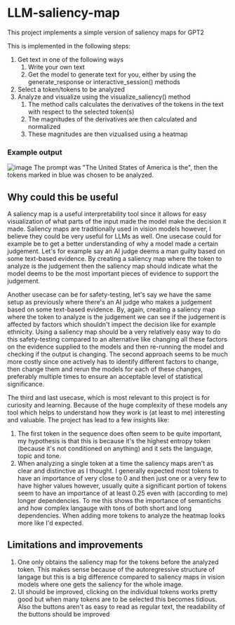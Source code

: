 # LLM-saliency-map

This project implements a simple version of saliency maps for GPT2

This is implemented in the following steps:
1. Get text in one of the following ways
    1. Write your own text
    2. Get the model to generate text for you, either by using the generate_response or interactive_session() methods
2. Select a token/tokens to be analyzed
3. Analyze and visualize using the visualize_saliency() method
    1. The method calls calculates the derivatives of the tokens in the text with respect to the selected token(s)
    2. The magnitudes of the derivatives are then calculated and normalized
    3. These magnitudes are then vizualised using a heatmap


### Example output
![image](https://github.com/user-attachments/assets/883f2089-69d2-4edd-bc92-74145a977d6f)
The prompt was "The United States of America is the", then the tokens marked in blue was chosen to be analyzed.

## Why could this be useful

A saliency map is a useful interpretability tool since it allows for easy visualization of what parts of the input made the model make the decision it made. Saliency maps are traditionally used in vision models however, I believe they could be very useful for LLMs as well. One usecase could for example be to get a better understanding of why a model made a certain judgement. Let's for example say an AI judge deems a man guilty based on some text-based evidence. By creating a saliency map where the token to analyze is the judgement then the saliency map should indicate what the model deems to be the most important pieces of evidence to support the judgement. 

Another usecase can be for safety-testing, let's say we have the same setup as previously where there's an AI judge who makes a judgement based on some text-based evidence. By, again, creating a saliency map where the token to analyze is the judgement we can see if the judgement is affected by factors which shouldn't impect the decision like for example ethnicity. Using a saliency map should be a very relatively easy way to do this safety-testing compared to an alternative like changing all these factors on the evidence supplied to the models and then re-running the model and checking if the output is changing. The second approach seems to be much more costly since one actively has to identify different factors to change, then change them and rerun the models for each of these changes, preferably multiple times to ensure an acceptable level of statistical significance.

The third and last usecase, which is most relevant to this project is for curiosity and learning. Because of the huge complexity of these models any tool which helps to understand how they work is (at least to me) interesting and valuable. The project has lead to a few insights like:
1. The first token in the sequence does often seem to be quite important, my hypothesis is that this is because it's the highest entropy token (because it's not conditioned on anything) and it sets the language, topic and tone.
2. When analyzing a single token at a time the saliency maps aren't as clear and distinctive as I thought. I generally expected most tokens to have an importance of very close to 0 and then just one or a very few to have higher values however, usually quite a significant portion of tokens seem to have an importance of at least 0.25 even with (according to me) longer dependencies. To me this shows the importance of semantichs and how complex langauge with tons of both short and long dependencies. When adding more tokens to analyze the heatmap looks more like I'd expected.


## Limitations and improvements
1. One only obtains the saliency map for the tokens before the analyzed token. This makes sense because of the autoregressive structure of langage but this is a big difference compared to saliency maps in vision models where one gets the saliency for the whole image.
2. UI should be improved, clicking on the individual tokens works pretty good but when many tokens are to be selected this becomes tidious. Also the buttons aren't as easy to read as regular text, the readability of the buttons should be improved
